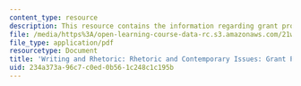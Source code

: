 ```yaml
---
content_type: resource
description: This resource contains the information regarding grant proposal ideas.
file: /media/https%3A/open-learning-course-data-rc.s3.amazonaws.com/21w-011-writing-and-rhetoric-rhetoric-and-contemporary-issues-fall-2015/234a373a96c7c0ed0b561c248c1c195b_MIT21W_011F15_grantideas.pdf
file_type: application/pdf
resourcetype: Document
title: 'Writing and Rhetoric: Rhetoric and Contemporary Issues: Grant Proposal Ideas'
uid: 234a373a-96c7-c0ed-0b56-1c248c1c195b
---
```

